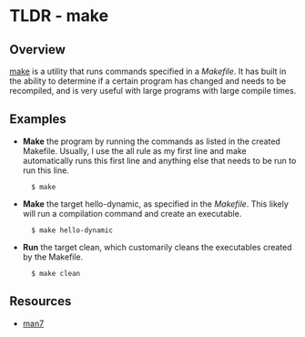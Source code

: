TLDR - make
==========

Overview
--------

[make] is a utility that runs commands specified in a *Makefile*.  It has built in the ability to determine if a certain program has changed and needs to be recompiled, and is very useful with large programs with large compile times.

Examples
--------

- **Make** the program by running the commands as listed in the created Makefile.  Usually, I use the all rule as my first line and make automatically runs this first line and anything else that needs to be run to run this line.

        $ make

- **Make** the target hello-dynamic, as specified in the *Makefile*.  This likely will run a compilation command and create an executable.

		$ make hello-dynamic

- **Run** the target clean, which customarily cleans the executables created by the Makefile.

		$ make clean

Resources
---------

- [man7](http://man7.org/linux/man-pages/man1/make.1.html)

[make]: http://man7.org/linux/man-pages/man1/make.1.html

